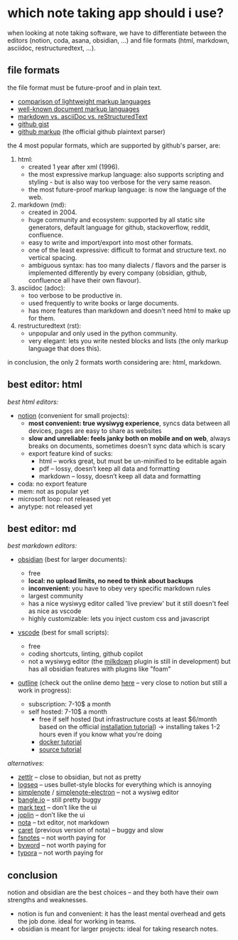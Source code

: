 # which note taking app should i use?

when looking at note taking software, we have to differentiate between the editors (notion, coda, asana, obsidian, ...) and file formats (html, markdown, asciidoc, restructuredtext, ...).

## file formats

the file format must be future-proof and in plain text.

- [comparison of lightweight markup languages](https://en.m.wikipedia.org/wiki/Lightweight_markup_language#:~:text=Comparison%20of%20language%20features)
- [well-known document markup languages](https://en.m.wikipedia.org/wiki/List_of_document_markup_languages#:~:text=Well%2Dknown%20document%20markup%20languages)
- [markdown vs. asciiDoc vs. reStructuredText](https://www.dewanahmed.com/markdown-asciidoc-restructuredtext/)
- [github gist](https://gist.github.com/ChrisTollefson/a3af6d902a74a0afd1c2d79aadc9bb3f)
- [github markup](https://github.com/github/markup) (the official github plaintext parser)

the 4 most popular formats, which are supported by github's parser, are:

1. html:
      - created 1 year after xml (1996).
      - the most expressive markup language: also supports scripting and styling - but is also way too verbose for the very same reason.
      - the most future-proof markup language: is now the language of the web.
2. markdown (md):
      - created in 2004.
      - huge community and ecosystem: supported by all static site generators, default language for github, stackoverflow, reddit, confluence.
      - easy to write and import/export into most other formats.
      - one of the least expressive: difficult to format and structure text. no vertical spacing.
      - ambiguous syntax: has too many dialects / flavors and the parser is implemented differently by every company (obsidian, github, confluence all have their own flavour).
3. asciidoc (adoc):
      - too verbose to be productive in.
      - used frequently to write books or large documents.
      - has more features than markdown and doesn't need html to make up for them.
4. restructuredtext (rst):
      - unpopular and only used in the python community.
      - very elegant: lets you write nested blocks and lists (the only markup language that does this).

in conclusion, the only 2 formats worth considering are: html, markdown.

## best editor: html

_best html editors:_

- [notion](https://www.notion.so/) (convenient for small projects):
     - **most convenient: true wysiwyg experience**, syncs data between all devices, pages are easy to share as websites
     - **slow and unreliable: feels janky both on mobile and on web**, always breaks on documents, sometimes doesn’t sync data which is scary
     - export feature kind of sucks:
          - html – works great, but must be un-minified to be editable again
          - pdf – lossy, doesn’t keep all data and formatting
          - markdown – lossy, doesn’t keep all data and formatting
- coda: no export feature
- mem: not as popular yet
- microsoft loop: not released yet
- anytype: not released yet

## best editor: md

_best markdown editors:_

- [obsidian](https://obsidian.md/) (best for larger documents):

     - free
     - **local: no upload limits, no need to think about backups**
     - **inconvenient:** you have to obey very specific markdown rules
     - largest community
     - has a nice wysiwyg editor called 'live preview' but it still doesn't feel as nice as vscode
     - highly customizable: lets you inject custom css and javascript

- [vscode](https://code.visualstudio.com/) (best for small scripts):

     - free
     - coding shortcuts, linting, github copilot
     - not a wysiwyg editor (the [milkdown](https://milkdown.dev/) plugin is still in development) but has all obsidian features with plugins like "foam"

- [outline](https://github.com/outline/outline) (check out the online demo [here](https://student-tuwien-ac.getoutline.com/collection/welcome-zpKDLvb5ZS) – very close to notion but still a work in progress):
     - subscription: 7-10$ a month
     - self hosted: 7-10$ a month
          - free if self hosted (but infrastructure costs at least $6/month based on the official [installation tutorial](https://thomasgriffin.com/how-to-install-the-outline-knowledge-base-wiki-on-ubuntu/)) → installing takes 1-2 hours even if you know what you're doing
          - [docker tutorial](https://hub.docker.com/r/outlinewiki/outline)
          - [source tutorial](https://docs.getoutline.com/s/hosting/doc/from-source-BlBxrNzMIP)

_alternatives:_

- [zettlr](https://www.zettlr.com/) – close to obsidian, but not as pretty
- [logseq](https://demo.logseq.com/) – uses bullet-style blocks for everything which is annoying
- [simplenote](https://app.simplenote.com/) / [simplenote-electron](https://github.com/Automattic/simplenote-electron) – not a wysiwg editor
- [bangle.io](https://app.bangle.io/landing) – still pretty buggy
- [mark text](https://github.com/marktext/marktext) – don’t like the ui
- [joplin](https://joplinapp.org/) – don’t like the ui
- [nota](https://nota.md/buy.html) – txt editor, not markdown
- [caret](https://caret.io/) (previous version of nota) – buggy and slow
- [fsnotes](https://fsnot.es/) – not worth paying for
- [byword](https://apps.apple.com/app/byword/id420212497?mt=12) – not worth paying for
- [typora](https://typora.io/) – not worth paying for

## conclusion

notion and obsidian are the best choices – and they both have their own strengths and weaknesses.

- notion is fun and convenient: it has the least mental overhead and gets the job done. ideal for working in teams.
- obsidian is meant for larger projects: ideal for taking research notes.
